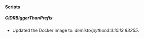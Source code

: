 
#### Scripts

##### CIDRBiggerThanPrefix

- Updated the Docker image to: *demisto/python3:3.10.13.83255*.

